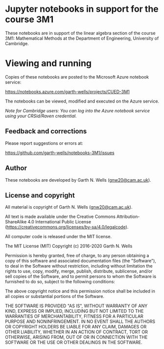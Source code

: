 # Jupyter notebooks in support for the course 3M1

These notebooks are in support of the linear algebra section of the
course 3M1: Mathematical Methods at the Department of Engineering,
University of Cambridge.


# Viewing and running

Copies of these notebooks are posted to the Microsoft Azure notebook
service:

https://notebooks.azure.com/garth-wells/projects/CUED-3M1

The notebooks can be viewed, modified and executed on the Azure
service.

*Note for Cambridge users: You can log into the Azure notebook service
 using your CRSid/Raven credential.*


## Feedback and corrections

Please report suggestions or errors at:

https://github.com/garth-wells/notebooks-3M1/issues


## Author

These notebooks are developed by Garth N. Wells (<gnw20@cam.ac.uk>).


##  License and copyright

All material is copyright of Garth N. Wells (<gnw20@cam.ac.uk>).

All text is made available under the Creative Commons
Attribution-ShareAlike 4.0 International Public License
(https://creativecommons.org/licenses/by-sa/4.0/legalcode).

All computer code is released under the MIT license.

The MIT License (MIT)
Copyright (c) 2016-2020 Garth N. Wells

Permission is hereby granted, free of charge, to any person obtaining
a copy of this software and associated documentation files (the
"Software"), to deal in the Software without restriction, including
without limitation the rights to use, copy, modify, merge, publish,
distribute, sublicense, and/or sell copies of the Software, and to
permit persons to whom the Software is furnished to do so, subject to
the following conditions:

The above copyright notice and this permission notice shall be
included in all copies or substantial portions of the Software.

THE SOFTWARE IS PROVIDED "AS IS", WITHOUT WARRANTY OF ANY KIND,
EXPRESS OR IMPLIED, INCLUDING BUT NOT LIMITED TO THE WARRANTIES OF
MERCHANTABILITY, FITNESS FOR A PARTICULAR PURPOSE AND
NONINFRINGEMENT. IN NO EVENT SHALL THE AUTHORS OR COPYRIGHT HOLDERS BE
LIABLE FOR ANY CLAIM, DAMAGES OR OTHER LIABILITY, WHETHER IN AN ACTION
OF CONTRACT, TORT OR OTHERWISE, ARISING FROM, OUT OF OR IN CONNECTION
WITH THE SOFTWARE OR THE USE OR OTHER DEALINGS IN THE SOFTWARE.
